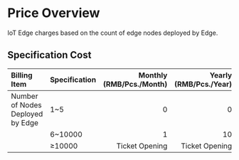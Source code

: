 # Price Overview

IoT Edge charges based on the count of edge nodes deployed by Edge.

## Specification Cost

| Billing Item       | Specification    | Monthly (RMB/Pcs./Month) | Yearly (RMB/Pcs./Year) |
| :------------- | :------ | ---------------: | -------------: |
| Number of Nodes Deployed by Edge | 1~5     |                0 |              0 |
|                | 6~10000 |                1 |             10 |
|                | ≥10000  |         Ticket Opening |       Ticket Opening |


